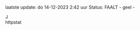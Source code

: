 laatste update: 
do 14-12-2023  2:42   uur 
Status: FAALT - geel - 
<div class="service R">J</div><div class="service Y">httpstat</div>